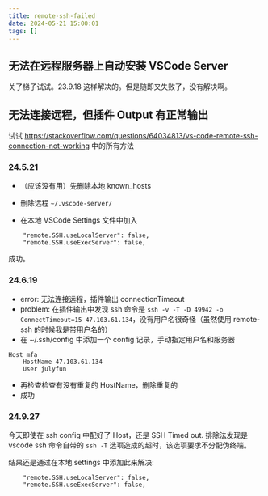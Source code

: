 ```yaml
---
title: remote-ssh-failed
date: 2024-05-21 15:00:01
tags: []
---
```

## 无法在远程服务器上自动安装 VSCode Server

关了梯子试试。23.9.18 这样解决的。但是随即又失败了，没有解决啊。

## 无法连接远程，但插件 Output 有正常输出

试试 https://stackoverflow.com/questions/64034813/vs-code-remote-ssh-connection-not-working 中的所有方法

### 24.5.21

* （应该没有用）先删除本地 known_hosts

* 删除远程 `~/.vscode-server/`

* 在本地 VSCode Settings 文件中加入

```
    "remote.SSH.useLocalServer": false,
    "remote.SSH.useExecServer": false,
```

成功。

### 24.6.19

* error: 无法连接远程，插件输出 connectionTimeout
* problem: 在插件输出中发现 ssh 命令是 `ssh -v -T -D 49942 -o ConnectTimeout=15 47.103.61.134`，没有用户名很奇怪（虽然使用 remote-ssh 的时候我是带用户名的）
* 在 ~/.ssh/config 中添加一个 config 记录，手动指定用户名和服务器

```
Host mfa
    HostName 47.103.61.134
    User julyfun
```

* 再检查检查有没有重复的 HostName，删除重复的
* 成功

### 24.9.27

今天即使在 ssh config 中配好了 Host，还是 SSH Timed out. 排除法发现是 vscode ssh 命令自带的 `ssh -T` 选项造成的超时，该选项要求不分配伪终端。

结果还是通过在本地 settings 中添加此来解决:

```
    "remote.SSH.useLocalServer": false,
    "remote.SSH.useExecServer": false,
```

